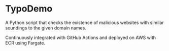 # TypoDemo

<p>A Python script that checks the existence of malicious websites with similar soundings to the given domain names.</p>
<p>Continuously integrated with GitHub Actions and deployed on AWS with ECR using Fargate.</p>
